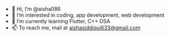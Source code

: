 - 👋 Hi, I’m @aisha086
- 👀 I’m interested in coding, app development, web development
- 🌱 I’m currently learning Flutter, C++ DSA 
- 📫 To reach me, mail at aishasiddiqui633@gmail.com

<!---
aisha086/aisha086 is a ✨ special ✨ repository because its `README.md` (this file) appears on your GitHub profile.
You can click the Preview link to take a look at your changes.
--->
